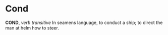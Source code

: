 # Cond

**COND**, _verb transitive_ In seamens language, to conduct a ship; to direct the man at helm how to steer.